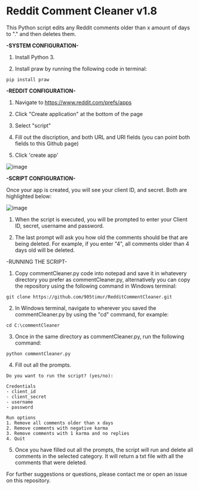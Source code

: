 # Reddit Comment Cleaner v1.8

This Python script edits any Reddit comments older than x amount of days to "." and then deletes them.


**-SYSTEM CONFIGURATION-**

1. Install Python 3. 

2. Install praw by running the following code in terminal:

```
pip install praw
```


**-REDDIT CONFIGURATION-**

1. Navigate to https://www.reddit.com/prefs/apps

2. Click "Create application" at the bottom of the page

3. Select "script"

4. Fill out the discription, and both URL and URI fields (you can point both fields to this Github page)

5. Click 'create app'

![image](https://user-images.githubusercontent.com/130249301/234336730-dbe61b3f-ffed-4f1f-ab35-b5fe1239d72c.png)


**-SCRIPT CONFIGURATION-**

Once your app is created, you will see your client ID, and secret. Both are highlighted below:

![image](https://user-images.githubusercontent.com/130249301/234361938-e09c0f87-e6b8-4b6b-9916-593b4bbcf35d.png)

1. When the script is executed, you will be prompted to enter your Client ID, secret, username and password.

2. The last prompt will ask you how old the comments should be that are being deleted. For example, if you enter "4", all comments older than 4 days old will be deleted.




-RUNNING THE SCRIPT-

1. Copy commentCleaner.py code into notepad and save it in whatevery directory you prefer as commentCleaner.py, alternatively you can copy the repository using the following command in Windows terminal:

```
git clone https://github.com/905timur/RedditCommentCleaner.git
```

2. In Windows terminal, navigate to wherever you saved the commentCleaner.py by using the "cd" command, for example:

```
cd C:\commentCleaner
```

3. Once in the same directory as commentCleaner.py, run the following command:

```
python commentCleaner.py
```

4. Fill out all the prompts. 

```
Do you want to run the script? (yes/no): 
```

```
Credentials
- client_id
- client_secret
- username
- password
```

```
Run options
1. Remove all comments older than x days
2. Remove comments with negative karma
3. Remove comments with 1 karma and no replies
4. Quit
```

5. Once you have filled out all the prompts, the script will run and delete all comments in the selected category. It will return a txt file with all the comments that were deleted.

For further suggestions or questions, please contact me or open an issue on this repository.

